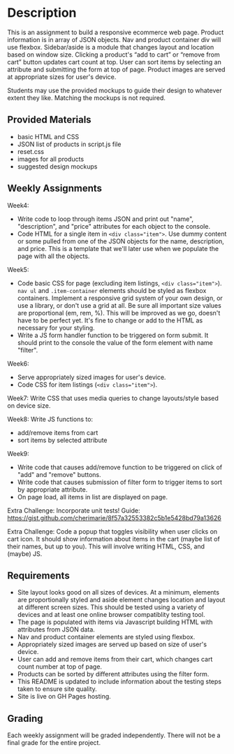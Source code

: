 # Description

This is an assignment to build a responsive ecommerce web page. Product information is in array of JSON objects. Nav and product container div will use flexbox. Sidebar/aside is a module that changes layout and location based on window size. Clicking a product's “add to cart” or “remove from cart” button updates cart count at top. User can sort items by selecting an attribute and submitting the form at top of page. Product images are served at appropriate sizes for user's device.

Students may use the provided mockups to guide their design to whatever extent they like. Matching the mockups is not required.

## Provided Materials

  - basic HTML and CSS
  - JSON list of products in script.js file
  - reset.css
  - images for all products
  - suggested design mockups

## Weekly Assignments

Week4:

  - Write code to loop through items JSON and print out "name", "description", and "price" attributes for each object to the console.
  - Code HTML for a single item in `<div class="item">`. Use dummy content or some pulled from one of the JSON objects for the name, description, and price. This is a template that we'll later use when we populate the page with all the objects.

Week5:

  - Code basic CSS for page (excluding item listings, `<div class="item">`). `nav ul` and `.item-container` elements should be styled as flexbox containers. Implement a responsive grid system of your own design, or use a library, or don't use a grid at all. Be sure all important size values are proportional (em, rem, %). This will be improved as we go, doesn't have to be perfect yet. It's fine to change or add to the HTML as necessary for your styling.
  - Write a JS form handler function to be triggered on form submit. It should print to the console the value of the form element with name "filter".

Week6:

  - Serve appropriately sized images for user's device.
  - Code CSS for item listings (`<div class="item">`).

Week7: Write CSS that uses media queries to change layouts/style based on device size.

Week8:
  Write JS functions to:

  - add/remove items from cart
  - sort items by selected attribute

Week9:

  - Write code that causes add/remove function to be triggered on click of "add" and "remove" buttons.
  - Write code that causes submission of filter form to trigger items to sort by appropriate attribute.
  - On page load, all items in list are displayed on page.

Extra Challenge: Incorporate unit tests! Guide: https://gist.github.com/cherimarie/8f57a32553382c5b1e5428bd79a13626

Extra Challenge: Code a popup that toggles visibility when user clicks on cart icon. It should show information about items in the cart (maybe list of their names, but up to you). This will involve writing HTML, CSS, and (maybe) JS.

## Requirements

  - Site layout looks good on all sizes of devices. At a minimum, elements are proportionally styled and aside element changes location and layout at different screen sizes. This should be tested using a variety of devices and at least one online browser compatiblity testing tool.
  - The page is populated with items via Javascript building HTML with attributes from JSON data.
  - Nav and product container elements are styled using flexbox.
  - Appropriately sized images are served up based on size of user's device.
  - User can add and remove items from their cart, which changes cart count number at top of page.
  - Products can be sorted by different attributes using the filter form.
  - This README is updated to include information about the testing steps taken to ensure site quality.
  - Site is live on GH Pages hosting.

## Grading
Each weekly assignment will be graded independently. There will not be a final grade for the entire project.
